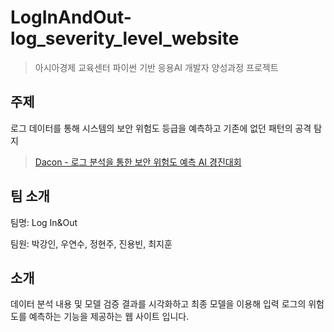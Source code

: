 # LogInAndOut-log_severity_level_website

> 아시아경제 교육센터 파이썬 기반 응용AI 개발자 양성과정 프로젝트

## 주제

로그 데이터를 통해 시스템의 보안 위험도 등급을 예측하고 기존에 없던 패턴의 공격 탐지

> [Dacon - 로그 분석을 통한 보안 위험도 예측 AI 경진대회](https://dacon.io/competitions/official/235717/overview/description)

## 팀 소개

팀명: Log In&Out

팀원: 박강인, 우연수, 정현주, 진용빈, 최지훈

## 소개

데이터 분석 내용 및 모델 검증 결과를 시각화하고 최종 모델을 이용해 입력 로그의 위험도를 예측하는 기능을 제공하는 웹 사이트 입니다.
